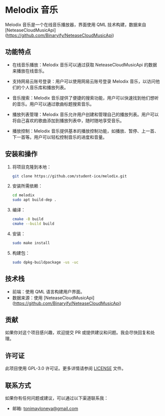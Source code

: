 # Melodix 音乐

Melodix 音乐是一个在线音乐播放器，界面使用 QML 技术构建，数据来自 [NeteaseCloudMusicApi] (<https://github.com/Binaryify/NeteaseCloudMusicApi>)

## 功能特点

- 在线音乐播放：Melodix 音乐可以通过获取 NeteaseCloudMusicApi 的数据来播放在线音乐。

- 支持网易云账号登录：用户可以使用网易云账号登录 Melodix 音乐，以访问他们的个人音乐库和播放列表。

- 音乐搜索：Melodix 音乐提供了便捷的搜索功能，用户可以快速找到他们想听的音乐。用户可以通过歌曲标题搜索音乐。

- 播放列表管理：Melodix 音乐允许用户创建和管理自己的播放列表。用户可以将自己喜欢的歌曲添加到播放列表中，随时随地享受音乐。

- 播放控制：Melodix 音乐提供基本的播放控制功能，如播放、暂停、上一首、下一首等。用户可以轻松控制音乐的进度和音量。

## 安装和操作

1. 将项目克隆到本地：

   ```bash
   git clone https://github.com/student-ice/melodix.git
   ```

2. 安装所需依赖：

   ```bash
   cd melodix
   sudo apt build-dep .
   ```

3. 编译：

   ```bash
   cmake -B build
   cmake --build build
   ```

4. 安装：

   ```bash
   sudo make install
   ```

5. 构建包：

   ```bash
   sudo dpkg-buildpackage -us -uc
   ```

## 技术栈

- 前端：使用 QML 语言构建用户界面。
- 数据来源：使用 [NeteaseCloudMusicApi] (<https://github.com/Binaryify/NeteaseCloudMusicApi>)

## 贡献

如果你对这个项目感兴趣，欢迎提交 PR 或提供建议和问题。我会尽快回复和处理。

## 许可证

此项目使用 GPL-3.0 许可证。更多详情请参阅 [LICENSE](./LICENSE) 文件。

## 联系方式

如果你有任何问题或建议，可以通过以下渠道联系我：

- 邮箱: <tonimayloneya@gmail.com>
